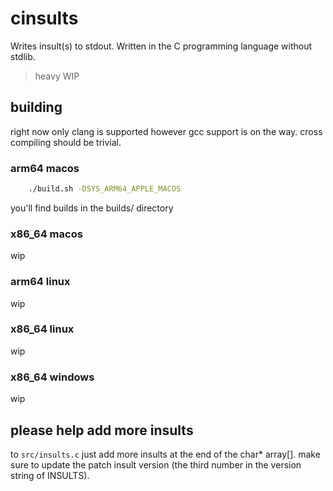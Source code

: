 # cinsults
Writes insult(s) to stdout. Written in the C programming language without stdlib.

> heavy WIP

## building
right now only clang is supported however gcc support is on the way.
cross compiling should be trivial.
### arm64 macos
```bash
    ./build.sh -DSYS_ARM64_APPLE_MACOS
```
you'll find builds in the builds/ directory
### x86_64 macos
wip
### arm64 linux
wip
### x86_64 linux
wip
### x86_64 windows
wip

## please help add more insults
to `src/insults.c`
just add more insults at the end of the char* array[].
make sure to update the patch insult version (the third number in the version string of INSULTS).